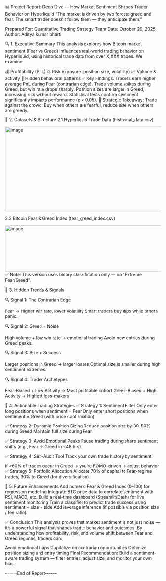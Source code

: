 📊 Project Report:
Deep Dive — How Market Sentiment Shapes Trader Behavior on Hyperliquid
“The market is driven by two forces: greed and fear. The smart trader doesn’t follow them — they anticipate them.” 

Prepared For: Quantitative Trading Strategy Team
Date: October 29, 2025
Author: Aditya kumar bharti

🔍 1. Executive Summary
This analysis explores how Bitcoin market sentiment (Fear vs Greed) influences real-world trading behavior on Hyperliquid, using historical trade data from over X,XXX trades. We examine:

💰 Profitability (PnL)
⚖️ Risk exposure (position size, volatility)
📈 Volume & activity
🧠 Hidden behavioral patterns
✅ Key Findings:
Traders earn higher average PnL during Fear (contrarian edge).
Trade volume spikes during Greed, but win rate drops sharply.
Position sizes are larger in Greed, increasing risk without reward.
Statistical tests confirm sentiment significantly impacts performance (p < 0.05).
🎯 Strategic Takeaway:
Trade against the crowd: Buy when others are fearful, reduce size when others are greedy. 

📁 2. Datasets & Structure
2.1 Hyperliquid Trade Data (historical_data.csv)

	
<img width="729" height="274" alt="image" src="https://github.com/user-attachments/assets/2074c0ae-4779-4514-8f30-6440760f4eb9" />

2.2 Bitcoin Fear & Greed Index (fear_greed_index.csv)

	
<img width="573" height="152" alt="image" src="https://github.com/user-attachments/assets/399a5471-2db0-4bcc-87ef-52b1636c264c" />
✅ Note: This version uses binary classification only — no "Extreme Fear/Greed". 

🧠 3. Hidden Trends & Signals

🔍 Signal 1: The Contrarian Edge

Fear → Higher win rate, lower volatility
Smart traders buy dips while others panic.

🔍 Signal 2: Greed = Noise

High volume + low win rate → emotional trading
Avoid new entries during Greed peaks.

🔍 Signal 3: Size ≠ Success

Larger positions in Greed → larger losses
Optimal size is smaller during high sentiment extremes.

🔍 Signal 4: Trader Archetypes

Fear-Biased + Low Activity → Most profitable cohort
Greed-Biased + High Activity → Highest loss-makers

🎯 4. Actionable Trading Strategies
✅ Strategy 1: Sentiment Filter
Only enter long positions when sentiment = Fear
Only enter short positions when sentiment = Greed (with price confirmation) 

✅ Strategy 2: Dynamic Position Sizing
Reduce position size by 30–50% during Greed
Maintain full size during Fear 

✅ Strategy 3: Avoid Emotional Peaks
Pause trading during sharp sentiment shifts (e.g., Fear → Greed in <48 hrs) 

✅ Strategy 4: Self-Audit Tool
Track your own trade history by sentiment: 

If >60% of trades occur in Greed → you’re FOMO-driven → adjust behavior
✅ Strategy 5: Portfolio Allocation
Allocate 70% of capital to Fear-regime trades, 30% to Greed (for diversification) 

🔮 5. Future Enhancements
Add numeric Fear & Greed Index (0–100) for regression modeling
Integrate BTC price data to correlate sentiment with RSI, MACD, etc.
Build a real-time dashboard (Streamlit/Dash) for live sentiment monitoring
Train a classifier to predict trade success using sentiment + size + side
Add leverage inference (if possible via position size / fee ratio)


✅ Conclusion
This analysis proves that market sentiment is not just noise — it’s a powerful signal that shapes trader behavior and outcomes. By understanding how profitability, risk, and volume shift between Fear and Greed regimes, traders can:

Avoid emotional traps
Capitalize on contrarian opportunities
Optimize position sizing and entry timing
Final Recommendation:
Build a sentiment-aware trading system — filter entries, adjust size, and monitor your own bias. 

------End of Report------

